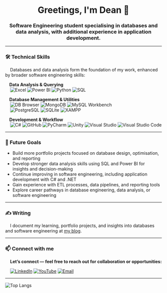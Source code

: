 <h1 align="center">Greetings, I'm Dean 👋</h1>
<h3 align="center">Software Engineering student specialising in databases and data analysis, with additional experience in application development.</h3>

---
### 🛠 Technical Skills  

&nbsp;&nbsp;&nbsp;&nbsp;Databases and data analysis form the foundation of my work, enhanced by broader software engineering skills:

**&nbsp;&nbsp;&nbsp;&nbsp;Data Analysis & Querying**  
&nbsp;&nbsp;&nbsp;&nbsp;![Excel](https://img.shields.io/badge/Excel-217346?style=for-the-badge&logo=microsoft-excel&logoColor=white) ![Power BI](https://img.shields.io/badge/Power%20BI-F2C811?style=for-the-badge&logo=powerbi&logoColor=white) ![Python](https://img.shields.io/badge/Python-3776AB?style=for-the-badge&logo=python&logoColor=white) ![SQL](https://img.shields.io/badge/SQL-336791?style=for-the-badge&logo=postgresql&logoColor=white)  

**&nbsp;&nbsp;&nbsp;&nbsp;Database Management & Utilities**  
&nbsp;&nbsp;&nbsp;&nbsp;![DB Browser](https://img.shields.io/badge/DB%20Browser-2C8EBB?style=for-the-badge&logo=sqlite&logoColor=white) ![MongoDB](https://img.shields.io/badge/MongoDB-4EA94B?style=for-the-badge&logo=mongodb&logoColor=white) ![MySQL Workbench](https://img.shields.io/badge/MySQL%20Workbench-4479A1?style=for-the-badge&logo=mysql&logoColor=white)  
&nbsp;&nbsp;&nbsp;&nbsp;![PostgreSQL](https://img.shields.io/badge/PostgreSQL-316192?style=for-the-badge&logo=postgresql&logoColor=white) ![SQLite](https://img.shields.io/badge/SQLite-07405E?style=for-the-badge&logo=sqlite&logoColor=white) ![XAMPP](https://img.shields.io/badge/XAMPP-FB7A24?style=for-the-badge&logo=xampp&logoColor=white)  

**&nbsp;&nbsp;&nbsp;&nbsp;Development & Workflow**  
&nbsp;&nbsp;&nbsp;&nbsp;![C#](https://img.shields.io/badge/C%23-239120?style=for-the-badge&logo=c-sharp&logoColor=white) ![GitHub](https://img.shields.io/badge/GitHub-181717?style=for-the-badge&logo=github&logoColor=white) ![PyCharm](https://img.shields.io/badge/PyCharm-000000?style=for-the-badge&logo=pycharm&logoColor=white) ![Unity](https://img.shields.io/badge/Unity-100000?style=for-the-badge&logo=unity&logoColor=white) ![Visual Studio](https://img.shields.io/badge/Visual%20Studio-5C2D91?style=for-the-badge&logo=visual-studio&logoColor=white) ![Visual Studio Code](https://img.shields.io/badge/VS%20Code-0078d7?style=for-the-badge&logo=visual-studio-code&logoColor=white)  

---

### 🚀 Future Goals  

- Build more portfolio projects focused on database design, optimisation, and reporting  
- Develop stronger data analysis skills using SQL and Power BI for insights and decision-making  
- Continue improving in software engineering, including application development with C# and .NET  
- Gain experience with ETL processes, data pipelines, and reporting tools  
- Explore career pathways in database engineering, data analysis, or software engineering  

---

### ✍️ Writing  

&nbsp;&nbsp;&nbsp;&nbsp;I document my learning, portfolio projects, and insights into databases and software engineering at [my blog](http://deansjourney.blogspot.com/). 

---

### 📫 Connect with me  
&nbsp;&nbsp;&nbsp;&nbsp;**Let’s connect — feel free to reach out for collaboration or opportunities:**  

&nbsp;&nbsp;&nbsp;&nbsp;[![LinkedIn](https://img.shields.io/badge/LinkedIn-0A66C2?style=for-the-badge&logo=linkedin&logoColor=white)](https://www.linkedin.com/in/YOURUSERNAME) 
[![YouTube](https://img.shields.io/badge/YouTube-FF0000?style=for-the-badge&logo=youtube&logoColor=white)](https://www.youtube.com/@YOURCHANNEL) 
[![Email](https://img.shields.io/badge/Email-0078D4?style=for-the-badge&logo=microsoft-outlook&logoColor=white)](mailto:dean_coles@outlook.com)  

---

![Top Langs](https://github-readme-stats.vercel.app/api/top-langs/?username=deancoles&hide=ShaderLab,HLSL,C%2B%2B,Mathematica&langs_count=3&layout=compact&custom_title=My%20Core%20Languages)
